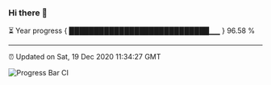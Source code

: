 ### Hi there 👋

⏳ Year progress { ████████████████████████████▁▁ } 96.58 %

---

⏰ Updated on Sat, 19 Dec 2020 11:34:27 GMT

![Progress Bar CI](https://github.com/duykhang68/duykhang68/workflows/Progress%20Bar%20CI/badge.svg)
